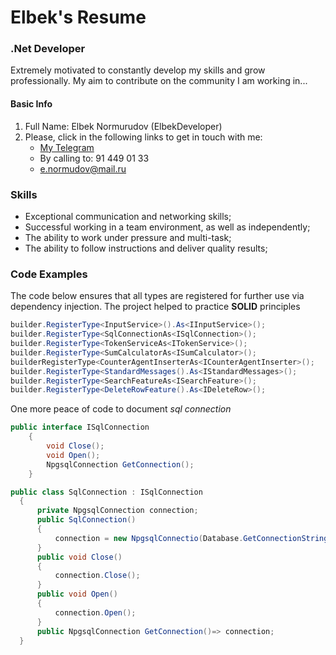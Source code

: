 # Elbek's Resume

### .Net Developer

Extremely motivated to
constantly develop my skills
and grow professionally. My
aim to contribute on the
community I am working in...

#### Basic Info

1. Full Name: Elbek Normurudov (ElbekDeveloper)
2. Please, click in the following links to get in touch with me:
   - [My Telegram](https://t.me/sochiquzmanager)
   - By calling to: 91 449 01 33
   - e.normudov@mail.ru

### Skills

- Exceptional communication and networking skills;
- Successful working in a team environment, as well as independently;
- The ability to work under pressure and multi-task;
- The ability to follow instructions and deliver quality results;

### Code Examples

The code below ensures that all types are registered for further use via dependency injection.
The project helped to practice **SOLID** principles

```csharp
builder.RegisterType<InputService>().As<IInputService>();
builder.RegisterType<SqlConnectionAs<ISqlConnection>();
builder.RegisterType<TokenServiceAs<ITokenService>();
builder.RegisterType<SumCalculatorAs<ISumCalculator>();
builderRegisterType<CounterAgentInserterAs<ICounterAgentInserter>();
builder.RegisterType<StandardMessages().As<IStandardMessages>();
builder.RegisterType<SearchFeatureAs<ISearchFeature>();
builder.RegisterType<DeleteRowFeature().As<IDeleteRow>();

```

One more peace of code to document _sql connection_

```csharp
public interface ISqlConnection
    {
        void Close();
        void Open();
        NpgsqlConnection GetConnection();
    }
```

```csharp
public class SqlConnection : ISqlConnection
  {
      private NpgsqlConnection connection;
      public SqlConnection()
      {
          connection = new NpgsqlConnectio(Database.GetConnectionString());
      }
      public void Close()
      {
          connection.Close();
      }
      public void Open()
      {
          connection.Open();
      }
      public NpgsqlConnection GetConnection()=> connection;
  }
```
